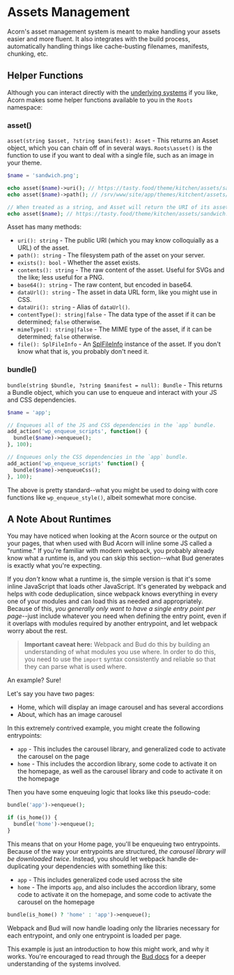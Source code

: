 # Assets Management

Acorn's asset management system is meant to make handling your assets easier and more fluent.
It also integrates with the build process, automatically handling things like cache-busting filenames, manifests, chunking, etc.

## Helper Functions

Although you can interact directly with the [underlying systems](https://github.com/roots/acorn/tree/2.x/src/Roots/Acorn/Assets) if you like, Acorn makes some helper functions available to you in the `Roots` namespace:

### asset()

`asset(string $asset, ?string $manifest): Asset` - This returns an Asset object, which you can chain off of in several ways. `Roots\asset()` is the function to use if you want to deal with a single file, such as an image in your theme.
  
```php
$name = 'sandwich.png';

echo asset($name)->uri(); // https://tasty.food/theme/kitchen/assets/sandwich.png
echo asset($name)->path(); // /srv/www/site/app/themes/kitchent/assets/sandwich.ong

// When treated as a string, and Asset will return the URI of its asset:
echo asset($name); // https://tasty.food/theme/kitchen/assets/sandwich.png
```

Asset has many methods:

- `uri(): string` - The public URI (which you may know colloquially as a URL) of the asset.
- `path(): string` - The filesystem path of the asset on your server.
- `exists(): bool` - Whether the asset exists.
- `contents(): string` - The raw content of the asset. Useful for SVGs and the like; less useful for a PNG.
- `base64(): string` - The raw content, but encoded in base64.
- `dataUrl(): string` - The asset in data URL form, like you might use in CSS.
- `dataUri(): string` - Alias of `dataUrl()`.
- `contentType(): string|false` - The data type of the asset if it can be determined; `false` otherwise.
- `mimeType(): string|false` - The MIME type of the asset, if it can be determined; `false` otherwise.
- `file(): SplFileInfo` - An [SplFileInfo](https://www.php.net/manual/en/class.splfileinfo.php) instance of the asset.
  If you don't know what that is, you probably don't need it.

### bundle()

`bundle(string $bundle, ?string $manifest = null): Bundle` - This returns a Bundle object, which you can use to enqueue and interact with your JS and CSS dependencies.

```php
$name = 'app';

// Enqueues all of the JS and CSS dependencies in the `app` bundle.
add_action('wp_enqueue_scripts', function() {
  bundle($name)->enqueue();
}, 100);

// Enqueues only the CSS dependencies in the `app` bundle.
add_action('wp_enqueue_scripts' function() {
  bundle($name)->enqueueCss();
}, 100);
```
  
The above is pretty standard--what you might be used to doing with core functions like `wp_enqueue_style()`, albeit somewhat more concise.


## A Note About Runtimes

You may have noticed when looking at the Acorn source or the output on your pages, that when used with Bud Acorn will inline some JS called a "runtime."
If you're familiar with modern webpack, you probably already know what a runtime is, and you can skip this section--what Bud generates is exactly what you're expecting.

If you *don't* know what a runtime is, the simple version is that it's some inline JavaScript that loads other JavaScript.
It's generated by webpack and helps with code deduplication, since webpack knows everything in every one of your modules and can load this as needed and appropriately.
Because of this, *you generally only want to have a single entry point per page*--just include whatever you need when defining the entry point, even if it overlaps with modules required by another entrypoint, and let webpack worry about the rest.

> **Important caveat here:** Webpack and Bud do this by building an understanding of what modules you use where.
> In order to do this, you need to use the `import` syntax consistently and reliable so that they can parse what is used where.

An example? Sure!

Let's say you have two pages:

- Home, which will display an image carousel and has several accordions
- About, which has an image carousel

In this extremely contrived example, you might create the following entrypoints:

- `app` - This includes the carousel library, and generalized code to activate the carousel on the page
- `home` - This includes the accordion library, some code to activate it on the homepage, as well as the carousel library and code to activate it on the homepage

Then you have some enqueuing logic that looks like this pseudo-code:

```php
bundle('app')->enqueue();

if (is_home()) {
  bundle('home')->enqueue();
}
```

This means that on your Home page, you'll be enqueuing two entrypoints.
Because of the way your entrypoints are structured, *the carousel library will be downloaded twice*.
Instead, you should let webpack handle de-duplicating your dependencies with something like this:

- `app` - This includes generalized code used across the site
- `home` - The imports `app`, and also includes the accordion library, some code to activate it on the homepage, and some code to activate the carousel on the homepage

```php
bundle(is_home() ? 'home' : 'app')->enqueue();
```

Webpack and Bud will now handle loading only the libraries necessary for each entrypoint, and only one entrypoint is loaded per page.

This example is just an introduction to how this might work, and why it works.
You're encouraged to read through the [Bud docs](https://bud.js.org) for a deeper understanding of the systems involved.

